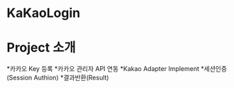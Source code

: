 # KaKaoLogin

# Project 소개

*카카오 Key 등록
*카카오 관리자 API 연동
*Kakao Adapter Implement
*세션인증(Session Authion)
*결과반환(Result)
